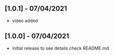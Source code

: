 ## [1.0.1] - 07/04/2021

* video added
## [1.0.0] - 07/04/2021

* initial release to see details check README.md